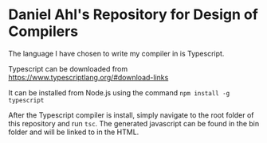 # Daniel Ahl's Repository for Design of Compilers

The language I have chosen to write my compiler in is Typescript.

Typescript can be downloaded from https://www.typescriptlang.org/#download-links

It can be installed from Node.js using the command `npm install -g typescript`

After the Typescript compiler is install, simply navigate to the root folder of this repository and run `tsc`. The generated javascript can be found in the bin folder and will be linked to in the HTML.

